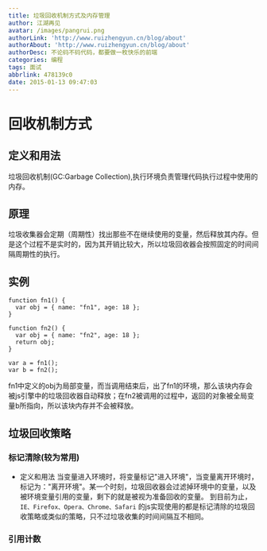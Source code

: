 ```yaml
---
title: 垃圾回收机制方式及内存管理
author: 江湖再见
avatar: /images/pangrui.png
authorLink: 'http://www.ruizhengyun.cn/blog/about'
authorAbout: 'http://www.ruizhengyun.cn/blog/about'
authorDesc: 不论码不码代码，都要做一枚快乐的前端
categories: 编程
tags: 面试
abbrlink: 478139c0
date: 2015-01-13 09:47:03
---
```


# 回收机制方式
## 定义和用法
垃圾回收机制(GC:Garbage Collection),执行环境负责管理代码执行过程中使用的内存。

## 原理
垃圾收集器会定期（周期性）找出那些不在继续使用的变量，然后释放其内存。但是这个过程不是实时的，因为其开销比较大，所以垃圾回收器会按照固定的时间间隔周期性的执行。

## 实例
```
function fn1() {
  var obj = { name: "fn1", age: 18 };
}

function fn2() {
  var obj = { name: "fn2", age: 18 };
  return obj;
}

var a = fn1();
var b = fn2();
```
fn1中定义的obj为局部变量，而当调用结束后，出了fn1的环境，那么该块内存会被js引擎中的垃圾回收器自动释放；在fn2被调用的过程中，返回的对象被全局变量b所指向，所以该块内存并不会被释放。

## 垃圾回收策略
### 标记清除(较为常用)
* 定义和用法
当变量进入环境时，将变量标记"进入环境"，当变量离开环境时，标记为："离开环境"。某一个时刻，垃圾回收器会过滤掉环境中的变量，以及被环境变量引用的变量，剩下的就是被视为准备回收的变量。
到目前为止，`IE、Firefox、Opera、Chrome、Safari` 的js实现使用的都是标记清除的垃圾回收策略或类似的策略，只不过垃圾收集的时间间隔互不相同。
### 引用计数
